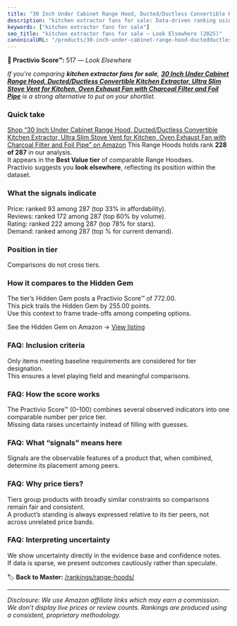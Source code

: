 ```yaml
---
title: "30 Inch Under Cabinet Range Hood, Ducted/Ductless Convertible Kitchen Extractor, Ultra Slim Stove Vent for Kitchen, Oven Exhaust Fan with Charcoal Filter and Foil Pipe"
description: "kitchen extractor fans for sale: Data-driven ranking using the Practivio Score™. Positioned by quality, value, demand, findability, momentum."
keywords: ["kitchen extractor fans for sale"]
seo_title: "kitchen extractor fans for sale — Look Elsewhere (2025)"
canonicalURL: "/products/30-inch-under-cabinet-range-hood-ductedductless-convertible-kitchen-extractor-ultra-slim-stove-vent-for-kitchen-oven-exhaust-fan-with-charcoal-filter-and-foil-pipe-B0F82XDHNK/"
---
```


**🚫 Practivio Score™:** 517 — _Look Elsewhere_


*If you're comparing **kitchen extractor fans for sale**, **[30 Inch Under Cabinet Range Hood, Ducted/Ductless Convertible Kitchen Extractor, Ultra Slim Stove Vent for Kitchen, Oven Exhaust Fan with Charcoal Filter and Foil Pipe](https://www.amazon.com/dp/B0F82XDHNK?tag=practivio-20)** is a strong alternative to put on your shortlist.*
### Quick take
[Shop “30 Inch Under Cabinet Range Hood, Ducted/Ductless Convertible Kitchen Extractor, Ultra Slim Stove Vent for Kitchen, Oven Exhaust Fan with Charcoal Filter and Foil Pipe” on Amazon](https://www.amazon.com/dp/B0F82XDHNK?tag=practivio-20)
This Range Hoods holds rank **228 of 287** in our analysis.  
It appears in the **Best Value tier** of comparable Range Hoodses.  
Practivio suggests you **look elsewhere**, reflecting its position within the dataset.

### What the signals indicate
Price: ranked 93 among 287 (top 33% in affordability).  
Reviews: ranked 172 among 287 (top 60% by volume).  
Rating: ranked 222 among 287 (top 78% for stars).  
Demand: ranked  among 287 (top % for current demand).

### Position in tier
Comparisons do not cross tiers.

### How it compares to the Hidden Gem
The tier’s Hidden Gem posts a Practivio Score™ of 772.00.  
This pick trails the Hidden Gem by 255.00 points.  
Use this context to frame trade-offs among competing options.  

See the Hidden Gem on Amazon → [View listing](https://www.amazon.com/dp/B077BPDF8S?tag=practivio-20)

### FAQ: Inclusion criteria
Only items meeting baseline requirements are considered for tier designation.  
This ensures a level playing field and meaningful comparisons.

### FAQ: How the score works
The Practivio Score™ (0–100) combines several observed indicators into one comparable number per price tier.  
Missing data raises uncertainty instead of filling with guesses.

### FAQ: What “signals” means here
Signals are the observable features of a product that, when combined, determine its placement among peers.

### FAQ: Why price tiers?
Tiers group products with broadly similar constraints so comparisons remain fair and consistent.  
A product’s standing is always expressed relative to its tier peers, not across unrelated price bands.

### FAQ: Interpreting uncertainty
We show uncertainty directly in the evidence base and confidence notes.  
If data is sparse, we present outcomes cautiously rather than speculate.


🏷️ **Back to Master:** [/rankings/range-hoods/](/rankings/range-hoods/)

---
_Disclosure: We use Amazon affiliate links which may earn a commission. We don’t display live prices or review counts. Rankings are produced using a consistent, proprietary methodology._
